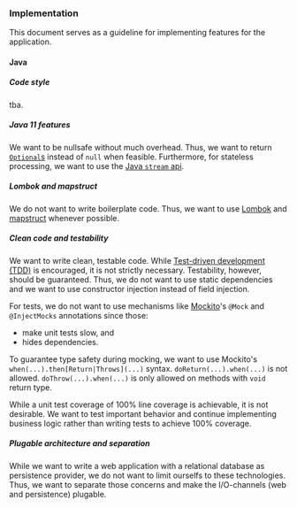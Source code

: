 ### Implementation

This document serves as a guideline for implementing features for the application.

#### Java

##### Code style

tba.

##### Java 11 features
We want to be nullsafe without much overhead. Thus, we want to return [`Optional`s][optionalApi]
instead of `null` when feasible. Furthermore, for stateless processing, we want to use the 
[Java `stream` api][streamApi].

##### Lombok and mapstruct

We do not want to write boilerplate code. Thus, we want to use [Lombok][lombok] and 
[mapstruct][mapstruct] whenever possible.

##### Clean code and testability

We want to write clean, testable code. While [Test-driven development (TDD)][tdd] is encouraged, it
is not strictly necessary. Testability, however, should be guaranteed. Thus, we do not want to use
static dependencies and we want to use constructor injection instead of field injection.

For tests, we do not want to use mechanisms like [Mockito][mockito]'s `@Mock` and `@InjectMocks`
annotations since those:
- make unit tests slow, and
- hides dependencies.

To guarantee type safety during mocking, we want to use Mockito's 
`when(...).then[Return|Throws](...)` syntax. `doReturn(...).when(...)` is not allowed. 
`doThrow(...).when(...)` is only allowed on methods with `void` return type.

While a unit test coverage of 100% line coverage is achievable, it is not desirable. We want to test
important behavior and continue implementing business logic rather than writing tests to achieve 
100% coverage. 

##### Plugable architecture and separation

While we want to write a web application with a relational database as persistence provider, we do 
not want to limit ourselfs to these technologies. Thus, we want to separate those concerns and make
the I/O-channels (web and persistence) plugable.

[lombok]: https://projectlombok.org/
[mapstruct]: https://mapstruct.org/
[optionalApi]: https://docs.oracle.com/en/java/javase/11/docs/api/java.base/java/util/Optional.html
[streamApi]: https://docs.oracle.com/en/java/javase/11/docs/api/java.base/java/util/stream/Stream.html
[tdd]: https://en.wikipedia.org/wiki/Test-driven_development
[mockito]: https://site.mockito.org/